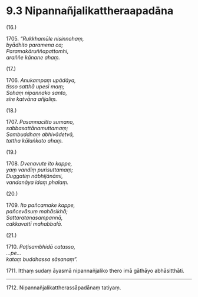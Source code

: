 # 9.3 Nipannañjalikattheraapadāna

(16.)

1705\. _“Rukkhamūle nisinnohaṃ,_  
_byādhito paramena ca;_  
_Paramakāruññapattomhi,_  
_araññe kānane ahaṃ._  

(17.)

1706\. _Anukampaṃ upādāya,_  
_tisso satthā upesi maṃ;_  
_Sohaṃ nipannako santo,_  
_sire katvāna añjaliṃ._  

(18.)

1707\. _Pasannacitto sumano,_  
_sabbasattānamuttamaṃ;_  
_Sambuddhaṃ abhivādetvā,_  
_tattha kālaṅkato ahaṃ._  

(19.)

1708\. _Dvenavute ito kappe,_  
_yaṃ vandiṃ purisuttamaṃ;_  
_Duggatiṃ nābhijānāmi,_  
_vandanāya idaṃ phalaṃ._  

(20.)

1709\. _Ito pañcamake kappe,_  
_pañcevāsuṃ mahāsikhā;_  
_Sattaratanasampannā,_  
_cakkavattī mahabbalā._  

(21.)

1710\. _Paṭisambhidā catasso,_  
_…pe…_  
_kataṃ buddhassa sāsanaṃ”._  

1711\. Itthaṃ sudaṃ āyasmā nipannañjaliko thero imā gāthāyo abhāsitthāti.

---

1712\. Nipannañjalikattherassāpadānaṃ tatiyaṃ.
